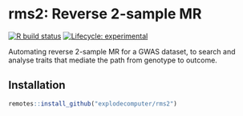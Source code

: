# rms2: Reverse 2-sample MR

<!-- badges: start -->
[![R build status](https://github.com/explodecomputer/rms2/workflows/R-CMD-check/badge.svg)](https://github.com/explodecomputer/rms2/actions)
[![Lifecycle: experimental](https://img.shields.io/badge/lifecycle-experimental-orange.svg)](https://www.tidyverse.org/lifecycle/#experimental)
<!-- badges: end -->

Automating reverse 2-sample MR for a GWAS dataset, to search and analyse traits that mediate the path from genotype to outcome.

## Installation

``` r
remotes::install_github("explodecomputer/rms2")
```

